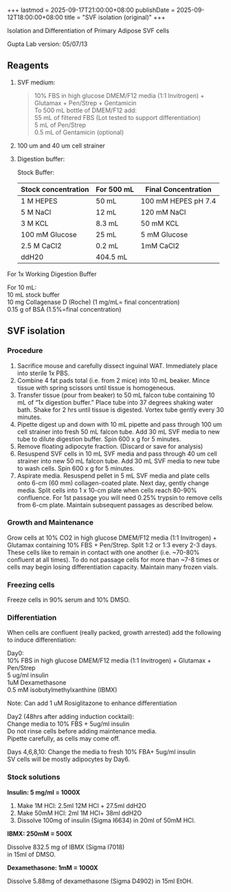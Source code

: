 +++
lastmod = 2025-09-17T21:00:00+08:00
publishDate = 2025-09-12T18:00:00+08:00
title = "SVF isolation (original)"
+++

Isolation and Differentiation of Primary Adipose SVF cells

Gupta Lab
version: 05/07/13

## Reagents

1. SVF medium:  

   > 10% FBS in high glucose DMEM/F12 media (1:1 Invitrogen) + Glutamax + Pen/Strep + Gentamicin  
   > To 500 mL bottle of DMEM/F12 add:  
   > 55 mL of filtered FBS (Lot tested to support differentiation)  
   > 5 mL of Pen/Strep  
   > 0.5 mL of Gentamicin (optional)  

2. 100 um and 40 um cell strainer
3. Digestion buffer:

   Stock Buffer:

   | Stock concentration | For 500 mL | Final Concentration |
   | ------------------- | ---------- | ------------------- |
   | 1 M HEPES           | 50 mL      | 100 mM HEPES pH 7.4 |
   | 5 M NaCl            | 12 mL      | 120 mM NaCl         |
   | 3 M KCL             | 8.3 mL     | 50 mM KCL           |
   | 100 mM Glucose      | 25 mL      | 5 mM Glucose        |
   | 2.5 M CaCl2         | 0.2 mL     | 1mM CaCl2           |
   | ddH20               | 404.5 mL   |

For 1x Working Digestion Buffer

For 10 mL:  
10 mL stock buffer  
10 mg Collagenase D (Roche) (1 mg/mL= final concentration)  
0.15 g of BSA (1.5%=final concentration)  

## SVF isolation

### Procedure

1. Sacrifice mouse and carefully dissect inguinal WAT. Immediately place into sterile 1x PBS.
2. Combine 4 fat pads total (i.e. from 2 mice) into 10 mL beaker.  Mince tissue with spring scissors until tissue is homogeneous.
3. Transfer tissue (pour from beaker) to 50 mL falcon tube containing 10 mL of “1x digestion buffer.”  Place tube into 37 degrees shaking water bath.  Shake for 2 hrs until tissue is digested.  Vortex tube gently every 30 minutes.
4. Pipette digest up and down with 10 mL pipette and pass through 100 um cell strainer into fresh 50 mL falcon tube.  Add 30 mL SVF media to new tube to dilute digestion buffer. Spin 600 x g for 5 minutes.
5. Remove floating adipocyte fraction. (Discard or save for analysis)
6. Resuspend SVF cells in 10 mL SVF media and pass through 40 um cell strainer into new 50 mL falcon tube. Add 30 mL SVF media to new tube to wash cells. Spin 600 x g for 5 minutes.
7. Aspirate media. Resuspend pellet in 5 mL SVF media and plate cells onto 6-cm (60 mm) collagen-coated plate.  Next day, gently change media.  Split cells into 1 x 10-cm plate when cells reach 80-90% confluence.  For 1st passage you will need 0.25% trypsin to remove cells from 6-cm plate. Maintain subsequent passages as described below.

### Growth and Maintenance

Grow cells at 10% CO2 in high glucose DMEM/F12 media (1:1 Invitrogen) + Glutamax containing 10% FBS + Pen/Strep.  Split 1:2 or 1:3 every 2-3 days. These cells like to remain in contact with one another (i.e. ~70-80% confluent at all times). To do not passage cells for more than ~7-8 times or cells may begin losing differentiation capacity.  Maintain many frozen vials.

### Freezing cells

Freeze cells in 90% serum and 10% DMSO.  

### Differentiation

When cells are confluent (really packed, growth arrested) add the following to induce differentiation:

Day0:  
10% FBS in high glucose DMEM/F12 media (1:1 Invitrogen) + Glutamax + Pen/Strep  
5 ug/ml insulin  
1uM Dexamethasone  
0.5 mM isobutylmethylxanthine (IBMX)  

Note: Can add 1 uM Rosiglitazone to enhance differentiation

Day2 (48hrs after adding induction cocktail):  
Change media to 10% FBS + 5ug/ml insulin  
Do not rinse cells before adding maintenance media.  
Pipette carefully, as cells may come off.  

Days 4,6,8,10: Change the media to fresh 10% FBA+ 5ug/ml insulin  
SV cells will be mostly adipocytes by Day6.  

### Stock solutions

**Insulin: 5 mg/ml = 1000X**

1. Make 1M HCl: 2.5ml 12M HCl + 27.5ml ddH2O
2. Make 50mM HCl: 2ml 1M HCl+ 38ml ddH2O
3. Dissolve 100mg of insulin (Sigma I6634) in 20ml of 50mM HCl.

**IBMX: 250mM = 500X**

Dissolve 832.5 mg of IBMX (Sigma I7018)  
in 15ml of DMSO.

**Dexamethasone: 1mM = 1000X**

Dissolve 5.88mg of dexamethasone (Sigma D4902) in 15ml EtOH.
